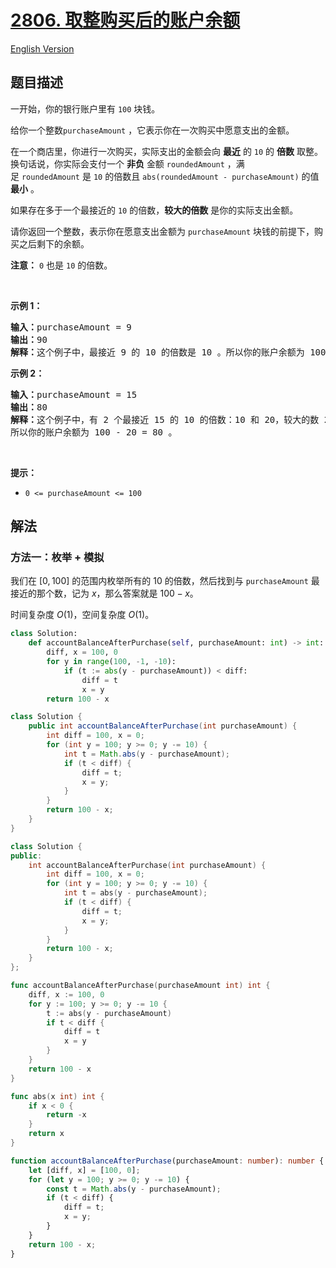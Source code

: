 # [2806. 取整购买后的账户余额](https://leetcode.cn/problems/account-balance-after-rounded-purchase)

[English Version](/solution/2800-2899/2806.Account%20Balance%20After%20Rounded%20Purchase/README_EN.md)

<!-- tags:数学 -->

## 题目描述

<!-- 这里写题目描述 -->

<p>一开始，你的银行账户里有&nbsp;<code>100</code>&nbsp;块钱。</p>

<p>给你一个整数<code>purchaseAmount</code>&nbsp;，它表示你在一次购买中愿意支出的金额。</p>

<p>在一个商店里，你进行一次购买，实际支出的金额会向 <strong>最近</strong>&nbsp;的&nbsp;<code>10</code>&nbsp;的 <strong>倍数</strong>&nbsp;取整。换句话说，你实际会支付一个&nbsp;<strong>非负</strong>&nbsp;金额&nbsp;<code>roundedAmount</code>&nbsp;，满足&nbsp;<code>roundedAmount</code>&nbsp;是&nbsp;<code>10</code>&nbsp;的倍数且&nbsp;<code>abs(roundedAmount - purchaseAmount)</code>&nbsp;的值 <strong>最小</strong>&nbsp;。</p>

<p>如果存在多于一个最接近的 <code>10</code>&nbsp;的倍数，<strong>较大的倍数</strong>&nbsp;是你的实际支出金额。</p>

<p>请你返回一个整数，表示你在愿意支出金额为<em>&nbsp;</em><code>purchaseAmount</code><em>&nbsp;</em>块钱的前提下，购买之后剩下的余额。</p>

<p><strong>注意：</strong> <code>0</code>&nbsp;也是&nbsp;<code>10</code>&nbsp;的倍数。</p>

<p>&nbsp;</p>

<p><strong>示例 1：</strong></p>

<pre><b>输入：</b>purchaseAmount = 9
<b>输出：</b>90
<b>解释：</b>这个例子中，最接近 9 的 10 的倍数是 10 。所以你的账户余额为 100 - 10 = 90 。
</pre>

<p><strong>示例 2：</strong></p>

<pre><b>输入：</b>purchaseAmount = 15
<b>输出：</b>80
<b>解释：</b>这个例子中，有 2 个最接近 15 的 10 的倍数：10 和 20，较大的数 20 是你的实际开销。
所以你的账户余额为 100 - 20 = 80 。
</pre>

<p>&nbsp;</p>

<p><strong>提示：</strong></p>

<ul>
	<li><code>0 &lt;= purchaseAmount &lt;= 100</code></li>
</ul>

## 解法

### 方法一：枚举 + 模拟

我们在 $[0, 100]$ 的范围内枚举所有的 $10$ 的倍数，然后找到与 `purchaseAmount` 最接近的那个数，记为 $x$，那么答案就是 $100 - x$。

时间复杂度 $O(1)$，空间复杂度 $O(1)$。

<!-- tabs:start -->

```python
class Solution:
    def accountBalanceAfterPurchase(self, purchaseAmount: int) -> int:
        diff, x = 100, 0
        for y in range(100, -1, -10):
            if (t := abs(y - purchaseAmount)) < diff:
                diff = t
                x = y
        return 100 - x
```

```java
class Solution {
    public int accountBalanceAfterPurchase(int purchaseAmount) {
        int diff = 100, x = 0;
        for (int y = 100; y >= 0; y -= 10) {
            int t = Math.abs(y - purchaseAmount);
            if (t < diff) {
                diff = t;
                x = y;
            }
        }
        return 100 - x;
    }
}
```

```cpp
class Solution {
public:
    int accountBalanceAfterPurchase(int purchaseAmount) {
        int diff = 100, x = 0;
        for (int y = 100; y >= 0; y -= 10) {
            int t = abs(y - purchaseAmount);
            if (t < diff) {
                diff = t;
                x = y;
            }
        }
        return 100 - x;
    }
};
```

```go
func accountBalanceAfterPurchase(purchaseAmount int) int {
	diff, x := 100, 0
	for y := 100; y >= 0; y -= 10 {
		t := abs(y - purchaseAmount)
		if t < diff {
			diff = t
			x = y
		}
	}
	return 100 - x
}

func abs(x int) int {
	if x < 0 {
		return -x
	}
	return x
}
```

```ts
function accountBalanceAfterPurchase(purchaseAmount: number): number {
    let [diff, x] = [100, 0];
    for (let y = 100; y >= 0; y -= 10) {
        const t = Math.abs(y - purchaseAmount);
        if (t < diff) {
            diff = t;
            x = y;
        }
    }
    return 100 - x;
}
```

<!-- tabs:end -->

<!-- end -->
